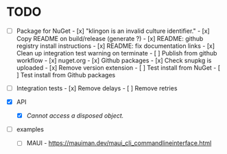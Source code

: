 # TODO

- [ ] Package for NuGet
      - [x] "klingon is an invalid culture identifier."
      - [x] Copy README on build/release (generate ?)
      - [x] README: github registry install instructions
      - [x] README: fix documentation links
      - [x] Clean up integration test warning on terminate
      - [ ] Publish from github workflow
            - [x] nuget.org
            - [x] Github packages
            - [x] Check snupkg is uploaded
            - [x] Remove version extension
      - [ ] Test install from NuGet
      - [ ] Test install from Github packages

- [ ] Integration tests
      - [x] Remove delays
      - [ ] Remove retries

- [x] API
    - [x] _Cannot access a disposed object._

- [ ] examples
    - [ ] MAUI
          - https://mauiman.dev/maui_cli_commandlineinterface.html


